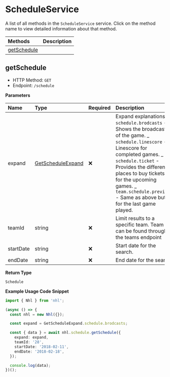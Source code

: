 # ScheduleService

A list of all methods in the `ScheduleService` service. Click on the method name to view detailed information about that method.

| Methods                     | Description |
| :-------------------------- | :---------- |
| [getSchedule](#getschedule) |             |

## getSchedule

- HTTP Method: `GET`
- Endpoint: `/schedule`

**Parameters**

| Name      | Type                                                | Required | Description                                                                                                                                                                                                                                                                                                 |
| :-------- | :-------------------------------------------------- | :------- | :---------------------------------------------------------------------------------------------------------------------------------------------------------------------------------------------------------------------------------------------------------------------------------------------------------- |
| expand    | [GetScheduleExpand](../models/GetScheduleExpand.md) | ❌       | Expand explanations: _ `schedule.brodcasts` - Shows the broadcasts of the game. _ `schedule.linescore` - Linescore for completed games. _ `schedule.ticket` - Provides the different places to buy tickets for the upcoming games. _ `team.schedule.previous` - Same as above but for the last game played. |
| teamId    | string                                              | ❌       | Limit results to a specific team. Team ids can be found through the teams endpoint                                                                                                                                                                                                                          |
| startDate | string                                              | ❌       | Start date for the search.                                                                                                                                                                                                                                                                                  |
| endDate   | string                                              | ❌       | End date for the search.                                                                                                                                                                                                                                                                                    |

**Return Type**

`Schedule`

**Example Usage Code Snippet**

```typescript
import { Nhl } from 'nhl';

(async () => {
  const nhl = new Nhl({});

  const expand = GetScheduleExpand.schedule.brodcasts;

  const { data } = await nhl.schedule.getSchedule({
    expand: expand,
    teamId: '28',
    startDate: '2018-02-11',
    endDate: '2018-02-18',
  });

  console.log(data);
})();
```

<!-- This file was generated by liblab | https://liblab.com/ -->
